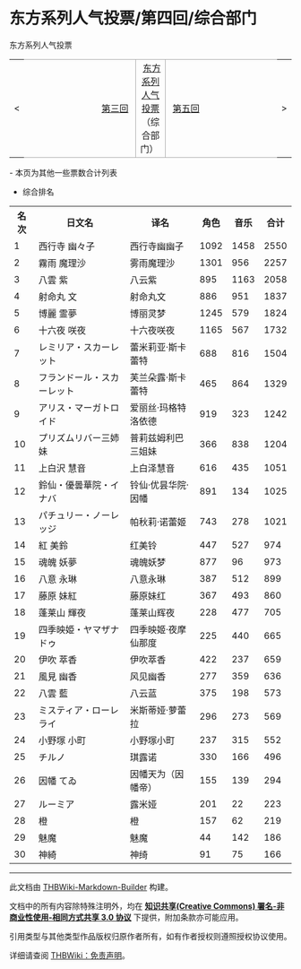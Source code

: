 # 东方系列人气投票/第四回/综合部门

<!-- source html: G:\repos\THBWiki-Markdown-Builder\THBWikiMarkdown\Temp\main\f\f5\ns0%3A%E4%B8%9C%E6%96%B9%E7%B3%BB%E5%88%97%E4%BA%BA%E6%B0%94%E6%8A%95%E7%A5%A8%2F%E7%AC%AC%E5%9B%9B%E5%9B%9E%2F%E7%BB%BC%E5%90%88%E9%83%A8%E9%97%A8.html -->

东方系列人气投票

<center>

<table>
<tbody><tr>
<td>&lt;
</td>
<td style="border-top: 1px solid #aaaaaa; border-bottom: 1px solid #aaaaaa; width: 50%; text-align: right"><a href="./东方系列人气投票-第三回-综合部门.md" title="东方系列人气投票/第三回/综合部门">第三回</a>&#160;
</td>
<td style="text-align: center; border-left: 1px solid #aaaaaa; border-right: 1px solid #aaaaaa; border-top: 1px solid #aaaaaa; border-bottom: 1px solid #aaaaaa;">&#160;<a href="./东方系列人气投票.md" title="东方系列人气投票">东方系列人气投票</a>（综合部门）&#160;
</td>
<td style="border-top: 1px solid #aaaaaa; border-bottom: 1px solid #aaaaaa; width: 50%; text-align: left">&#160;<a href="./东方系列人气投票-第五回-综合部门.md" title="东方系列人气投票/第五回/综合部门">第五回</a>
</td>
<td>&gt;
</td></tr></tbody></table>

  
</center>
- 本页为其他一些票数合计列表

  
  

  

- 综合排名


<table>
<tbody><tr>
<th>名次</th>
<th>日文名</th>
<th>译名</th>
<th>角色</th>
<th>音乐</th>
<th>合计
</th></tr>
<tr>
<td>1</td>
<td>西行寺 幽々子</td>
<td>西行寺幽幽子</td>
<td>1092</td>
<td>1458</td>
<td>2550
</td></tr>
<tr>
<td>2</td>
<td>霧雨 魔理沙</td>
<td>雾雨魔理沙</td>
<td>1301</td>
<td>956</td>
<td>2257
</td></tr>
<tr>
<td>3</td>
<td>八雲 紫</td>
<td>八云紫</td>
<td>895</td>
<td>1163</td>
<td>2058
</td></tr>
<tr>
<td>4</td>
<td>射命丸 文</td>
<td>射命丸文</td>
<td>886</td>
<td>951</td>
<td>1837
</td></tr>
<tr>
<td>5</td>
<td>博麗 霊夢</td>
<td>博丽灵梦</td>
<td>1245</td>
<td>579</td>
<td>1824
</td></tr>
<tr>
<td>6</td>
<td>十六夜 咲夜</td>
<td>十六夜咲夜</td>
<td>1165</td>
<td>567</td>
<td>1732
</td></tr>
<tr>
<td>7</td>
<td>レミリア・スカーレット</td>
<td>蕾米莉亚·斯卡蕾特</td>
<td>688</td>
<td>816</td>
<td>1504
</td></tr>
<tr>
<td>8</td>
<td>フランドール・スカーレット</td>
<td>芙兰朵露·斯卡蕾特</td>
<td>465</td>
<td>864</td>
<td>1329
</td></tr>
<tr>
<td>9</td>
<td>アリス・マーガトロイド</td>
<td>爱丽丝·玛格特洛依德</td>
<td>919</td>
<td>323</td>
<td>1242
</td></tr>
<tr>
<td>10</td>
<td>プリズムリバー三姉妹</td>
<td>普莉兹姆利巴三姐妹</td>
<td>366</td>
<td>838</td>
<td>1204
</td></tr>
<tr>
<td>11</td>
<td>上白沢 慧音</td>
<td>上白泽慧音</td>
<td>616</td>
<td>435</td>
<td>1051
</td></tr>
<tr>
<td>12</td>
<td>鈴仙・優曇華院・イナバ</td>
<td>铃仙·优昙华院·因幡</td>
<td>891</td>
<td>134</td>
<td>1025
</td></tr>
<tr>
<td>13</td>
<td>パチュリー・ノーレッジ</td>
<td>帕秋莉·诺蕾姬</td>
<td>743</td>
<td>278</td>
<td>1021
</td></tr>
<tr>
<td>14</td>
<td>紅 美鈴</td>
<td>红美铃</td>
<td>447</td>
<td>527</td>
<td>974
</td></tr>
<tr>
<td>15</td>
<td>魂魄 妖夢</td>
<td>魂魄妖梦</td>
<td>877</td>
<td>96</td>
<td>973
</td></tr>
<tr>
<td>16</td>
<td>八意 永琳</td>
<td>八意永琳</td>
<td>387</td>
<td>512</td>
<td>899
</td></tr>
<tr>
<td>17</td>
<td>藤原 妹紅</td>
<td>藤原妹红</td>
<td>367</td>
<td>493</td>
<td>860
</td></tr>
<tr>
<td>18</td>
<td>蓬莱山 輝夜</td>
<td>蓬莱山辉夜</td>
<td>228</td>
<td>477</td>
<td>705
</td></tr>
<tr>
<td>19</td>
<td>四季映姫・ヤマザナドゥ</td>
<td>四季映姬·夜摩仙那度</td>
<td>225</td>
<td>440</td>
<td>665
</td></tr>
<tr>
<td>20</td>
<td>伊吹 萃香</td>
<td>伊吹萃香</td>
<td>422</td>
<td>237</td>
<td>659
</td></tr>
<tr>
<td>21</td>
<td>風見 幽香</td>
<td>风见幽香</td>
<td>277</td>
<td>359</td>
<td>636
</td></tr>
<tr>
<td>22</td>
<td>八雲 藍</td>
<td>八云蓝</td>
<td>375</td>
<td>198</td>
<td>573
</td></tr>
<tr>
<td>23</td>
<td>ミスティア・ローレライ</td>
<td>米斯蒂娅·萝蕾拉</td>
<td>296</td>
<td>273</td>
<td>569
</td></tr>
<tr>
<td>24</td>
<td>小野塚 小町</td>
<td>小野塚小町</td>
<td>237</td>
<td>315</td>
<td>552
</td></tr>
<tr>
<td>25</td>
<td>チルノ</td>
<td>琪露诺</td>
<td>330</td>
<td>166</td>
<td>496
</td></tr>
<tr>
<td>26</td>
<td>因幡 てゐ</td>
<td>因幡天为（因幡帝）</td>
<td>155</td>
<td>139</td>
<td>294
</td></tr>
<tr>
<td>27</td>
<td>ルーミア</td>
<td>露米娅</td>
<td>201</td>
<td>22</td>
<td>223
</td></tr>
<tr>
<td>28</td>
<td>橙</td>
<td>橙</td>
<td>157</td>
<td>62</td>
<td>219
</td></tr>
<tr>
<td>29</td>
<td>魅魔</td>
<td>魅魔</td>
<td>44</td>
<td>142</td>
<td>186
</td></tr>
<tr>
<td>30</td>
<td>神綺</td>
<td>神绮</td>
<td>91</td>
<td>75</td>
<td>166
</td></tr></tbody></table>






---

此文档由 [THBWiki-Markdown-Builder](https://github.com/Delsin-Yu/THBWiki-Markdown-Builder) 构建。

文档中的所有内容除特殊注明外，均在 [**知识共享(Creative Commons) 署名-非商业性使用-相同方式共享 3.0 协议**](https://creativecommons.org/licenses/by-sa/3.0/deed.zh-hans) 下提供，附加条款亦可能应用。

引用类型与其他类型作品版权归原作者所有，如有作者授权则遵照授权协议使用。

详细请查阅 [THBWiki：免责声明](https://thbwiki.cc/THBWiki:%E5%85%8D%E8%B4%A3%E5%A3%B0%E6%98%8E)。

